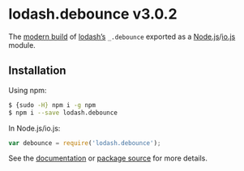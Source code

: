 # lodash.debounce v3.0.2

The [modern build](https://github.com/lodash/lodash/wiki/Build-Differences) of [lodash’s](https://lodash.com/) `_.debounce` exported as a [Node.js](http://nodejs.org/)/[io.js](https://iojs.org/) module.

## Installation

Using npm:

```bash
$ {sudo -H} npm i -g npm
$ npm i --save lodash.debounce
```

In Node.js/io.js:

```js
var debounce = require('lodash.debounce');
```

See the [documentation](https://lodash.com/docs#debounce) or [package source](https://github.com/lodash/lodash/blob/3.0.2-npm-packages/lodash.debounce) for more details.
